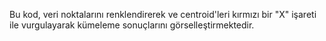 Bu kod, veri noktalarını renklendirerek ve centroid'leri kırmızı bir "X" işareti ile vurgulayarak kümeleme sonuçlarını görselleştirmektedir.

